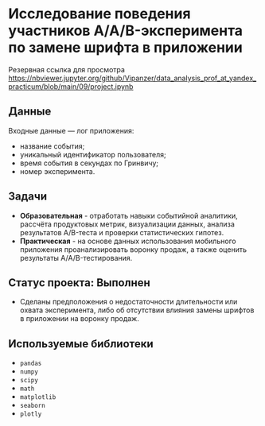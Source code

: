 # Исследование поведения участников A/A/B-эксперимента по замене шрифта в приложении
Резервная ссылка для просмотра https://nbviewer.jupyter.org/github/Vipanzer/data_analysis_prof_at_yandex_practicum/blob/main/09/project.ipynb

## Данные
Входные данные — лог приложения:
- название события;
- уникальный идентификатор пользователя;
- время события в секундах по Гринвичу;
- номер эксперимента.

## Задачи
- **Образовательная** - отработать навыки событийной аналитики, рассчёта продуктовых метрик, визуализации данных, анализа результатов A/B-теста и проверки статистических гипотез.
- **Практическая** - на основе данных использования мобильного приложения проанализировать воронку продаж, а также оценить результаты A/A/B-тестирования.

## Статус проекта: Выполнен
- Сделаны предположения о недостаточности длительности или охвата эксперимента, либо об отсутствии влияния замены шрифтов в приложении на воронку продаж.
  
## Используемые библиотеки
- `pandas`
- `numpy`
- `scipy`
- `math`
- `matplotlib`
- `seaborn`
- `plotly`
